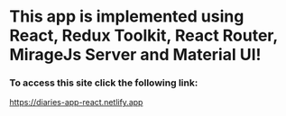 # This app is implemented using React, Redux Toolkit, React Router, MirageJs Server and Material UI!

### To access this site click the following link:
https://diaries-app-react.netlify.app
